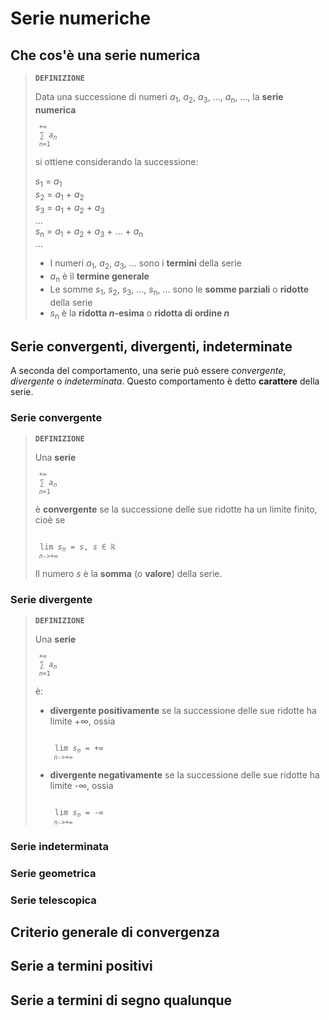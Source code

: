 # Serie numeriche

## Che cos'è una serie numerica

> **`DEFINIZIONE`**
> 
> Data una successione di numeri *a*<sub>1</sub>, *a*<sub>2</sub>, *a*<sub>3</sub>, ..., *a*<sub>n</sub>, ..., la **serie numerica**
> 
> <pre><code><sub> +&infin;</sub>
>  &sum; <i>a<sub>n</sub></i>
> <sup> <i>n</i>=1</sup>
> </code></pre>
> 
> si ottiene considerando la successione:
> 
> *s*<sub>1</sub> = *a*<sub>1</sub>\
> *s*<sub>2</sub> = *a*<sub>1</sub> + *a*<sub>2</sub>\
> *s*<sub>3</sub> = *a*<sub>1</sub> + *a*<sub>2</sub> + *a*<sub>3</sub>\
> ...\
> *s*<sub>n</sub> = *a*<sub>1</sub> + *a*<sub>2</sub> + *a*<sub>3</sub> + ... + *a*<sub>n</sub>\
> ...
> 
> - I numeri *a*<sub>1</sub>, *a*<sub>2</sub>, *a*<sub>3</sub>, ... sono i **termini** della serie
> - *a*<sub>n</sub> è il **termine generale**
> - Le somme *s*<sub>1</sub>, *s*<sub>2</sub>, *s*<sub>3</sub>, ..., *s*<sub>n</sub>, ... sono le **somme parziali** o **ridotte** della serie
> - *s*<sub>n</sub> è la **ridotta *n*-esima** o **ridotta di ordine *n***

## Serie convergenti, divergenti, indeterminate

A seconda del comportamento, una serie può essere *convergente*, *divergente* o *indeterminata*. Questo comportamento è detto **carattere** della serie.

### Serie convergente

> **`DEFINIZIONE`**
> 
> Una **serie**
> 
> <pre><code><sub> +&infin;</sub>
>  &sum; <i>a<sub>n</sub></i>
> <sup> <i>n</i>=1</sup>
> </code></pre>
> 
> è **convergente** se la successione delle sue ridotte ha un limite finito, cioè se
> 
> <pre><code>
>  lim <i>s<sub>n</sub></i> = <i>s</i>, <i>s</i> &isin; &Ropf;
> <sup> <i>n</i>->+&infin;</sup>
> </code></pre>
> 
> Il numero *s* è la **somma** (o **valore**) della serie.

### Serie divergente

> **`DEFINIZIONE`**
> 
> Una **serie**
> 
> <pre><code><sub> +&infin;</sub>
>  &sum; <i>a<sub>n</sub></i>
> <sup> <i>n</i>=1</sup>
> </code></pre>
> 
> è:
> - **divergente positivamente** se la successione delle sue ridotte ha limite +&infin;, ossia
> 
>   <pre><code>
>    lim <i>s<sub>n</sub></i> = +&infin;
>   <sup> <i>n</i>->+&infin;</sup>
>   </code></pre>
> - **divergente negativamente** se la successione delle sue ridotte ha limite -&infin;, ossia
> 
>   <pre><code>
>    lim <i>s<sub>n</sub></i> = -&infin;
>   <sup> <i>n</i>->+&infin;</sup>
>   </code></pre>

### Serie indeterminata

### Serie geometrica

### Serie telescopica

## Criterio generale di convergenza

## Serie a termini positivi

## Serie a termini di segno qualunque
